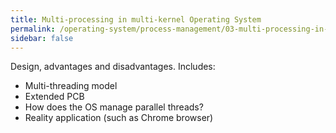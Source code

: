 ```yaml
---
title: Multi-processing in multi-kernel Operating System
permalink: /operating-system/process-management/03-multi-processing-in-multi-kernel-operating-system
sidebar: false
---
```


Design, advantages and disadvantages. Includes:
- Multi-threading model
- Extended PCB
- How does the OS manage parallel threads?
- Reality application (such as Chrome browser)
